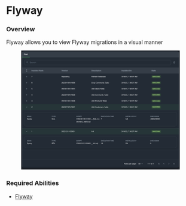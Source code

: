 # Flyway

### Overview

Flyway allows you to view Flyway migrations in a visual manner

<figure><img src="../../../.gitbook/assets/image (9) (1).png" alt=""><figcaption></figcaption></figure>

### Required Abilities

* [Flyway](../../abilities.md)

